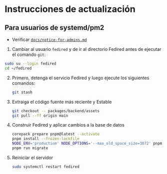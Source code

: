 # Instrucciones de actualización

## Para usuarios de systemd/pm2

- Verificar [`docs/notice-for-admins.md`](https://github.com/fedired-dev/fedired/blob/main/docs/notice-for-admins.md)

1. Cambiar al usuario `fedired` y de ir al directorio Fedired antes de ejecutar el comando `git`:

```sh
sudo su --login fedired
cd ~/fedired
```

2. Primero, detenga el servicio Fedired y luego ejecute los siguientes comandos:
    ```sh
    git stash
    ```
3. Extraiga el código fuente más reciente y Estable
    ```sh
    git checkout -- packages/backend/assets
    git pull --ff origin main
    ```
4. Construir Fedired y aplicar cambios a la base de datos
    ```sh
    corepack prepare pnpm@latest --activate
    pnpm install --frozen-lockfile
    NODE_ENV='production' NODE_OPTIONS='--max_old_space_size=3072' pnpm run rebuild
    pnpm run migrate
    ```
4. Reiniciar el servidor
    ```sh
    sudo systemctl restart fedired
    ```
